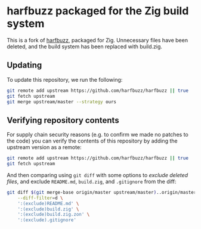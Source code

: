# harfbuzz packaged for the Zig build system

This is a fork of [harfbuzz](https://github.com/harfbuzz/harfbuzz), packaged for Zig. Unnecessary files have been deleted, and the build system has been replaced with build.zig.

## Updating

To update this repository, we run the following:

```sh
git remote add upstream https://github.com/harfbuzz/harfbuzz || true
git fetch upstream
git merge upstream/master --strategy ours
```

## Verifying repository contents

For supply chain security reasons (e.g. to confirm we made no patches to the code) you can verify the contents of this repository by adding the upstream version as a remote:

```sh
git remote add upstream https://github.com/harfbuzz/harfbuzz || true
git fetch upstream
```

And then comparing using `git diff` with some options to _exclude deleted files_, and exclude `README.md`, `build.zig`, and `.gitignore` from the diff:

```sh
git diff $(git merge-base origin/master upstream/master)..origin/master \
    --diff-filter=d \
    ':(exclude)README.md' \
    ':(exclude)build.zig' \
    ':(exclude)build.zig.zon' \
    ':(exclude).gitignore'
```
